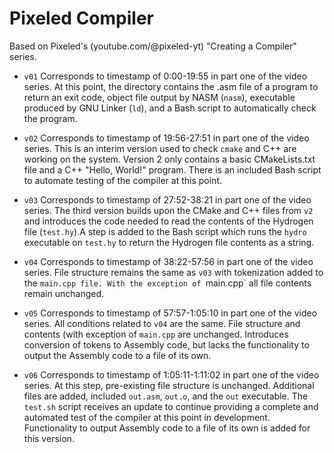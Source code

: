 # Pixeled Compiler

Based on Pixeled's (youtube.com/@pixeled-yt) "Creating a Compiler" series.

- `v01` Corresponds to timestamp of 0:00-19:55 in part one of the video
  series. At this point, the directory contains the .asm file of a program
  to return an exit code, object file output by NASM (`nasm`), executable
  produced by GNU Linker (`ld`), and a Bash script to automatically check
  the program.

- `v02` Corresponds to timestamp of 19:56-27:51 in part one of the video
  series. This is an interim version used to check `cmake` and C++ are
  working on the system. Version 2 only contains a basic CMakeLists.txt
  file and a C++ "Hello, World!" program. There is an included Bash script
  to automate testing of the compiler at this point.

- `v03` Corresponds to timestamp of 27:52-38:21 in part one of the video
  series. The third version builds upon the CMake and C++ files from `v2`
  and introduces the code needed to read the contents of the Hydrogen file
  (`test.hy`).A step is added to the Bash script which runs the `hydro`
  executable on `test.hy` to return the Hydrogen file contents as a string.

- `v04` Corresponds to timestamp of 38:22-57:56 in part one of the video
  series. File structure remains the same as `v03` with tokenization added
  to the `main.cpp file. With the exception of `main.cpp` all file contents
  remain unchanged.

- `v05` Corresponds to timestamp of 57:57-1:05:10 in part one of the video
  series. All conditions related to `v04` are the same. File structure and
  contents (with exception of `main.cpp` are unchanged. Introduces conversion
  of tokens to Assembly code, but lacks the functionality to output the
  Assembly code to a file of its own.

- `v06` Corresponds to timestamp of 1:05:11-1:11:02 in part one of the video
  series. At this step, pre-existing file structure is unchanged. Additional
  files are added, included `out.asm`, `out.o`, and the `out` executable.
  The `test.sh` script receives an update to continue providing a complete
  and automated test of the compiler at this point in development.
  Functionality to output Assembly code to a file of its own is added for
  this version.
